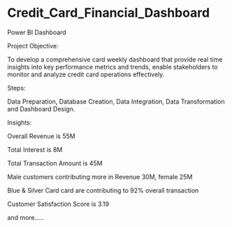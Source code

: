 # Credit_Card_Financial_Dashboard
Power BI Dashboard

Project Objective:

To develop a comprehensive card weekly dashboard that provide real time insights into key performance metrics and trends, enable stakeholders to monitor and analyze credit card operations effectively.

Steps: 

Data Preparation, Database Creation, Data Integration, Data Transformation and Dashboard Design.

Insights: 

  Overall Revenue is 55M

  Total Interest is 8M

  Total Transaction Amount is 45M

  Male customers contributing more in Revenue 30M, female 25M

  Blue & Silver Card card are contributing to 92% overall transaction

  Customer Satisfaction Score is 3.19

  and more.....
  
